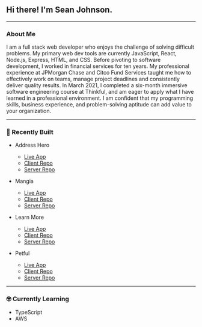 ## Hi there! I'm Sean Johnson.

---

### About Me

I am a full stack web developer who enjoys the challenge of solving difficult problems. My primary web dev tools are currently JavaScript, React, Node.js, Express, HTML, and CSS. Before pivoting to software development, I worked in financial services for ten years. My professional experience at JPMorgan Chase and Citco Fund Services taught me how to effectively work on teams, manage project deadlines and consistently deliver quality results. In March 2021, I completed a six-month immersive software engineering course at Thinkful, and am eager to apply what I have learned in a professional environment. I am confident that my programming skills, business experience, and problem-solving aptitude can add value to your organization. 

---

### :hammer: Recently Built

- Address Hero  
  - [Live App](https://addresshero-client.vercel.app)  
  - [Client Repo](https://github.com/sean21johnson/AddressHero-Client)  
  - [Server Repo](https://github.com/sean21johnson/AddressHero-Server)  

- Mangia     
  - [Live App](https://mangia-client.vercel.app/)    
  - [Client Repo](https://github.com/sean21johnson/mangia-client)   
  - [Server Repo](https://github.com/sean21johnson/mangia-server)    

- Learn More    
  - [Live App](https://spaced-repetition-client-one.vercel.app/register)    
  - [Client Repo](https://github.com/sean21johnson/spacedRep-client)   
  - [Server Repo](https://github.com/sean21johnson/spacedRep-server)    

- Petful  
  - [Live App](https://petful-client-nu-taupe.vercel.app/)    
  - [Client Repo](https://github.com/sean21johnson/petful-client)   
  - [Server Repo](https://github.com/sean21johnson/petful-server)    

---

### :nerd_face: Currently Learning

- TypeScript
- AWS
